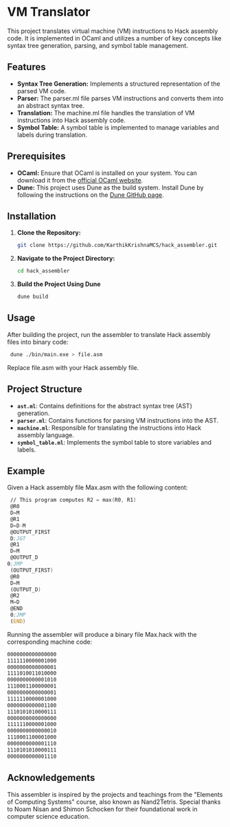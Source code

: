 
# VM Translator

This project translates virtual machine (VM) instructions to Hack assembly code. It is implemented in OCaml and utilizes a number of key concepts like syntax tree generation, parsing, and symbol table management.

## Features

- **Syntax Tree Generation:** Implements a structured representation of the parsed VM code.
- **Parser:** The parser.ml file parses VM instructions and converts them into an abstract syntax tree. 
- **Translation:** The machine.ml file handles the translation of VM instructions into Hack assembly code. 
- **Symbol Table:** A symbol table is implemented to manage variables and labels during translation.

## Prerequisites

- **OCaml:** Ensure that OCaml is installed on your system. You can download it from the [official OCaml website](https://ocaml.org/).  
- **Dune:** This project uses Dune as the build system. Install Dune by following the instructions on the [Dune GitHub page](https://github.com/ocaml/dune).  

## Installation

1. **Clone the Repository:**  
   ```bash
   git clone https://github.com/KarthikKrishnaMCS/hack_assembler.git
2. **Navigate to the Project Directory:**  
   ```bash
   cd hack_assembler
3. **Build the Project Using Dune**  
   ```bash
   dune build

## Usage

After building the project, run the assembler to translate Hack assembly files into binary code:

  ```bash
   dune ./bin/main.exe > file.asm
  ```
Replace file.asm with your Hack assembly file.


## Project Structure

- **`ast.ml`**: Contains definitions for the abstract syntax tree (AST) generation.
- **`parser.ml`**: Contains functions for parsing VM instructions into the AST. 
- **`machine.ml`**: Responsible for translating the instructions into Hack assembly language.
- **`symbol_table.ml`**: Implements the symbol table to store variables and labels.


## Example

Given a Hack assembly file Max.asm with the following content:

  ```asm
   // This program computes R2 = max(R0, R1)
   @R0
   D=M
   @R1
   D=D-M
   @OUTPUT_FIRST
   D;JGT
   @R1
   D=M
   @OUTPUT_D
  0;JMP
   (OUTPUT_FIRST)
   @R0
   D=M
   (OUTPUT_D)
   @R2
   M=D
   @END
   0;JMP
   (END)
   ```

Running the assembler will produce a binary file Max.hack with the corresponding machine code:

   ```asm
   0000000000000000
   1111110000001000
   0000000000000001
   1111010011010000
   0000000000001010
   1110001100000001
   0000000000000001
   1111110000001000
   0000000000001100
   1110101010000111
   0000000000000000
   1111110000001000
   0000000000000010
   1110001100001000
   0000000000001110
   1110101010000111
   0000000000001110
   ```

## Acknowledgements

This assembler is inspired by the projects and teachings from the "Elements of Computing Systems" course, also known as Nand2Tetris. Special thanks to Noam Nisan and Shimon Schocken for their foundational work in computer science education.


